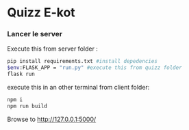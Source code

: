 # Quizz E-kot
### Lancer le server

Execute this from server folder :
```bash
pip install requirements.txt #install depedencies
$env:FLASK_APP = "run.py" #execute this from quizz folder
flask run
```
execute this in an other terminal from client folder:
```bash
npm i
npm run build
```
Browse to http://127.0.0.1:5000/

